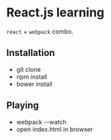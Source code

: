 React.js learning
=================

`react` + `webpack` combo.

Installation
------------

- git clone
- npm install
- bower install


Playing
-------

- webpack --watch
- open index.html in browser
